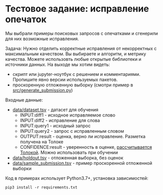 # Тестовое задание: исправление опечаток

Мы выбрали примеры поисковых запросов c опечатками и сгенерили для них возможные исправления.

Задача: Нужно отделить корректные исправления от некорректных с максимальным качеством. Вы выбираете и алгоритм, и метрику качества. Можете использовть любые открытые библиотеки и источники данных. 
На выходе мы хотим видеть:
 - скрипт или jupyter-ноутбук с решением и комментариями. Пропишите явно версии используемых пакетов.
 - проскоренную отложенную выборку (смотри пример в [src/generate_submission.py](src/generate_submission.py)) 

Входные данные:
 - [data/dataset.tsv](data/dataset.tsv) - датасет для обучения
   - INPUT:diff1 - исходное исправляемое слово
   - INPUT:diff2 - исправление для слова
   - INPUT:query1 - исходный запрос 
   - INPUT:query2 - запрос с исправленным словом
   - OUTPUT:result - оценка, верно ли исправление. Разметка получена на Толоке
   - CONFIDENCE:result - уверенность в оценке, [рассчитывается Толокой](https://toloka.ai/ru/docs/guide/concepts/result-aggregation.html#aggr__dawid-skene). Можно использовать при обучении
 - [data/holdout.tsv](data/holdout.tsv) - отложенная выборка, без оценок
 - [data/sample_submission.tsv](data/sample_submission.tsv) - пример проскоренной отложенной выборки

Код в примерах использует Python3.7+, установка зависимостей:
```shell
pip3 install -r requirements.txt
```
